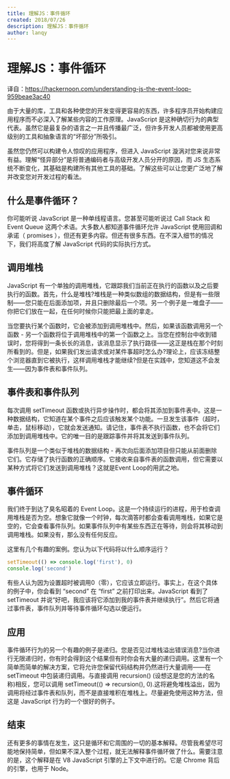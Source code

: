 ```yaml
---
title: 理解JS：事件循环
created: 2018/07/26
description: 理解JS：事件循环
author: lanqy
---
```

# 理解JS：事件循环

译自：https://hackernoon.com/understanding-js-the-event-loop-959beae3ac40

由于大量的库，工具和各种使您的开发变得更容易的东西，许多程序员开始构建应用程序而不必深入了解某些内容的工作原理。JavaScript 是这种确切行为的典型代表。虽然它是最复杂的语言之一并且传播最广泛，但许多开发人员都被使用更高级别的工具和抽象语言的“坏部分”所吸引。

虽然您仍然可以构建令人惊叹的应用程序，但进入 JavaScript 漩涡对您来说非常有益。理解“怪异部分”是将普通编码者与高级开发人员分开的原因，而 JS 生态系统不断变化，其基础是构建所有其他工具的基础。了解这些可以让您更广泛地了解并改变您对开发过程的看法。

## 什么是事件循环？

你可能听说 JavaScript 是一种单线程语言。您甚至可能听说过 Call Stack 和 Event Queue 这两个术语。大多数人都知道事件循环允许 JavaScript 使用回调和承诺（ promises ），但还有更多内容。但还有很多东西。在不深入细节的情况下，我们将高度了解 JavaScript 代码的实际执行方式。

## 调用堆栈

JavaScript 有一个单独的调用堆栈，它跟踪我们当前正在执行的函数以及之后要执行的函数。首先，什么是堆栈?堆栈是一种类似数组的数据结构，但是有一些限制——您只能在后面添加项，并且只删除最后一个项。另一个例子是一堆盘子——你把它们放在一起，在任何时候你只能把最上面的拿走。

当您要执行某个函数时，它会被添加到调用堆栈中。然后，如果该函数调用另一个函数 - 另一个函数将位于调用堆栈中的第一个函数之上。当您在控制台中收到错误时，您将得到一条长长的消息，该消息显示了执行路径——这正是栈在那个时刻所看到的。但是，如果我们发出请求或对某件事超时怎么办?理论上，应该冻结整个浏览器直到它被执行，这样调用堆栈才能继续?但是在实践中，您知道这不会发生——因为事件表和事件队列。

## 事件表和事件队列

每次调用 setTimeout 函数或执行异步操作时，都会将其添加到事件表中。这是一种数据结构，它知道在某个事件之后应该触发某个功能。一旦发生该事件（超时，单击，鼠标移动），它就会发送通知。请记住，事件表不执行函数，也不会将它们添加到调用堆栈中。它的唯一目的是跟踪事件并将其发送到事件队列。

事件队列是一个类似于堆栈的数据结构 - 再次向后面添加项目但只能从前面删除它们。它存储了执行函数的正确顺序。它接收来自事件表的函数调用，但它需要以某种方式将它们发送到调用堆栈？这就是Event Loop的用武之地。

## 事件循环

我们终于到达了臭名昭着的 Event Loop。这是一个持续运行的进程，用于检查调用堆栈是否为空。想象它就像一个时钟，每次滴答时都会查看调用堆栈，如果它是空的，它会查看事件队列。如果事件队列中有某些东西正在等待，则会将其移动到调用堆栈。如果没有，那么没有任何反应。

这里有几个有趣的案例。您认为以下代码将以什么顺序运行？

```javascript
setTimeout(() => console.log('first'), 0)
console.log('second')
```
有些人认为因为设置超时被调用0（零），它应该立即运行。事实上，在这个具体的例子中，你会看到 “second” 在 “first” 之前打印出来。JavaScript 看到了 setTimeout 并说“好吧，我应该将它添加到我的事件表并继续执行”。然后它将通过事件表，事件队列并等待事件循环勾选以便运行。

## 应用

事件循环行为的另一个有趣的例子是递归。您是否见过堆栈溢出错误消息?当你进行无限递归时，你有时会得到这个结果但有时你会有大量的递归调用。这里有一个简单而简单的解决方案，它将允许您保留代码结构并仍然进行大量调用——在 setTimeout 中包装递归调用。与直接调用 recursion() (设想这是您的方法的名称)相反，您可以调用 setTimeout(() => recursion(), 0).这将避免堆栈溢出，因为调用将经过事件表和队列，而不是直接堆积在堆栈上。尽量避免使用这种方法，但这是 JavaScript 行为的一个很好的例子。

## 结束

还有更多的事情在发生，这只是循环和它周围的一切的基本解释。尽管我希望尽可能地保持简单，但如果不深入整个过程，就无法解释事件循环做了什么。需要注意的是，这个解释是在 V8 JavaScript 引擎的上下文中进行的。它是 Chrome 背后的引擎，也用于 Node。